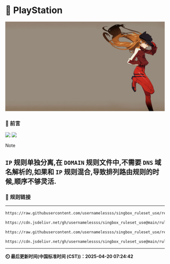 
# 🧸 PlayStation
![](https://raw.githubusercontent.com/usernamelessss/picture-bed/main/images/202504042256831.jpg)
### 📣 前言
![](https://shields.io/badge/-移除重复规则-ff69b4) ![](https://shields.io/badge/-IP&nbsp;规则单独存放不与&nbsp;DOMAIN&nbsp;等混合-green)
> [!NOTE]
**`IP` 规则单独分离,在 `DOMAIN` 规则文件中,不需要 `DNS` 域名解析的,如果和 `IP` 规则混合,导致排列路由规则的时候,顺序不够灵活.**
---

###  🔗 规则链接
---

```url
https://raw.githubusercontent.com/usernamelessss/singbox_ruleset_use/refs/heads/main/rule/PlayStation/PlayStation_No_IP.json
```

```url
https://cdn.jsdelivr.net/gh/usernamelessss/singbox_ruleset_use@main/rule/PlayStation/PlayStation_No_IP.json
```

```url
https://raw.githubusercontent.com/usernamelessss/singbox_ruleset_use/refs/heads/main/rule/PlayStation/PlayStation_No_IP.srs
```

```url
https://cdn.jsdelivr.net/gh/usernamelessss/singbox_ruleset_use@main/rule/PlayStation/PlayStation_No_IP.srs
```

---
**⏲️ 最后更新时间(中国标准时间 (CST))：2025-04-20 07:24:42**